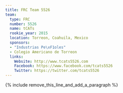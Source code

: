 ```yaml
---
title: FRC Team 5526
team:
  type: FRC
  number: 5526
  name: tCATs
  rookie_year: 2015
  location: Torreon, Coahuila, Mexico
  sponsors:
  - "Industrias Pe\xF1oles"
  - Colegio Americano de Torreon
  links:
    Website: http://www.tcats5526.com
    Facebook: https://www.facebook.com/tcats5526
    Twitter: https://twitter.com/tcats5526
---
```


{% include remove_this_line_and_add_a_paragraph %}